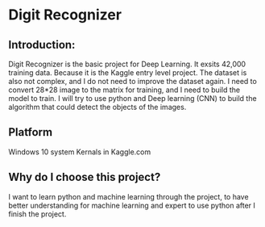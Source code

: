 # Digit Recognizer

## Introduction:
Digit Recognizer is the basic project for Deep Learning. It exsits 42,000 training data. Because it is the Kaggle entry level project. The dataset is also not complex, and I do not need to improve the dataset again. I need to convert 28*28 image to the matrix for training, and I need to build the model to train.
I will try to use python and Deep learning (CNN) to build the algorithm that could detect the objects of the images.

## Platform
Windows 10 system
Kernals in Kaggle.com

## Why do I choose this project?
I want to learn python and machine learning through the project, to have better understanding for machine learning and expert to use python after I finish the project.

